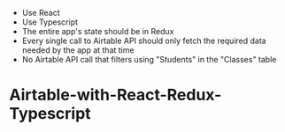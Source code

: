 - Use React
- Use Typescript
- The entire app's state should be in Redux
- Every single call to Airtable API should only fetch the required data needed by the app at that time
- No Airtable API call that filters using "Students" in the "Classes" table
# Airtable-with-React-Redux-Typescript
